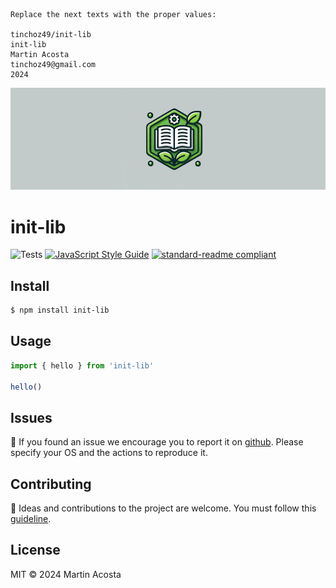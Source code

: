 ```
Replace the next texts with the proper values:

tinchoz49/init-lib
init-lib
Martin Acosta
tinchoz49@gmail.com
2024
```

![<project-description>](.github/assets/logo.png '<project-description>')

# init-lib

> <project-description>

![Tests](https://github.com/tinchoz49/init-lib/actions/workflows/test.yml/badge.svg)
[![JavaScript Style Guide](https://img.shields.io/badge/code_style-standard--ext-05ae89.svg)](https://github.com/tinchoz49/eslint-config-standard-ext)
[![standard-readme compliant](https://img.shields.io/badge/readme%20style-standard-brightgreen.svg?style=flat)](https://github.com/RichardLitt/standard-readme)

## Install

```bash
$ npm install init-lib
```

## Usage

```js
import { hello } from 'init-lib'

hello()
```

## Issues

:bug: If you found an issue we encourage you to report it on [github](https://github.com/tinchoz49/init-lib/issues). Please specify your OS and the actions to reproduce it.

## Contributing

:busts_in_silhouette: Ideas and contributions to the project are welcome. You must follow this [guideline](https://github.com/tinchoz49/init-lib/blob/main/CONTRIBUTING.md).

## License

MIT © 2024 Martin Acosta
